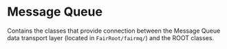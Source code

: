 Message Queue
========

Contains the classes that provide connection between the Message Queue data transport layer (located in `FairRoot/fairmq/`) and the ROOT classes.